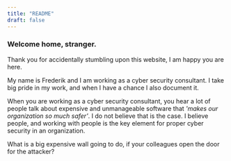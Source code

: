 ```yaml
---
title: "README"
draft: false
---
```


 ### Welcome home, stranger.

 Thank you for accidentally stumbling upon this website, I am happy you are here.

 My name is Frederik and I am working as a cyber security consultant. I take big pride in my work, and when I have a chance I also document it.

 When you are working as a cyber security consultant, you hear a lot of people talk about expensive and unmanageable software that *'makes our organization so much safer'*. I do not believe that is the case. I believe people, and working with people is the key element for proper cyber security in an organization.
 
 What is a big expensive wall going to do, if your colleagues open the door for the attacker?

